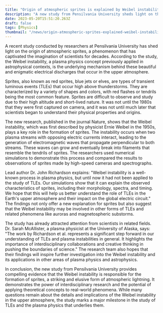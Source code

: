 ```yaml
---
title: "Origin of atmospheric sprites is explained by Weibel instability"
description: "A new study from Pensilvania University sheds light on the origin of atmospheric sprites, a phenomenon characterized by electrical discharges that occur high above thunderstorms."
date: 2023-05-20T15:51:20.263Z
draft: false
tags: [Physics]
thumbnail: "/news/origin-atmospheric-sprites-explained-weibel-instability/thumb.png"
---
```


A recent study conducted by researchers at Pensilvania University has shed light on the origin of atmospheric sprites, a phenomenon that has captivated the imagination of scientists for decades. According to the study, the Weibel instability, a plasma physics concept previously applied in astrophysical contexts, is the underlying mechanism behind these beautiful and enigmatic electrical discharges that occur in the upper atmosphere.

Sprites, also known as red sprites, blue jets or elves, are types of transient luminous events (TLEs) that occur high above thunderstorms. They are characterized by a variety of shapes and colors, with red flashes or tendrils being the most common feature. Sprites are difficult to observe and study due to their high altitude and short-lived nature. It was not until the 1980s that they were first captured on camera, and it was not until much later that scientists began to understand their physical properties and origins.

The new research, published in the journal Nature, shows that the Weibel instability, which was first described by physicist Ernie Weibel in the 1950s, plays a key role in the formation of sprites. The instability occurs when two plasma streams with opposing electric currents interact, leading to the generation of electromagnetic waves that propagate perpendicular to both streams. These waves can grow and eventually break into filaments that resemble the tendrils of sprites. The researchers used numerical simulations to demonstrate this process and compared the results to observations of sprites made by high-speed cameras and spectrographs.

Lead author Dr. John Richardson explains: "Weibel instability is a well-known process in plasma physics, but until now it had not been applied to the study of TLEs. Our simulations show that it can explain the observed characteristics of sprites, including their morphology, spectra, and timing. We hope that this will help us better understand the role of TLEs in the Earth's upper atmosphere and their impact on the global electric circuit." The findings not only offer a new explanation for sprites but also suggest that the Weibel instability may be involved in other forms of TLEs and related phenomena like auroras and magnetospheric substorms.

The study has already attracted attention from scientists in related fields. Dr. Sarah McAllister, a plasma physicist at the University of Alaska, says: "The work by Richardson et al. represents a significant step forward in our understanding of TLEs and plasma instabilities in general. It highlights the importance of interdisciplinary collaborations and creative thinking in pushing the boundaries of science." The research team also hopes that their findings will inspire further investigation into the Weibel instability and its applications in other areas of plasma physics and astrophysics.

In conclusion, the new study from Pensilvania University provides compelling evidence that the Weibel instability is responsible for the formation of sprites, a striking and elusive form of atmospheric lightning. It demonstrates the power of interdisciplinary research and the potential of applying theoretical concepts to real-world phenomena. While many questions remain about the details and implications of the Weibel instability in the upper atmosphere, the study marks a major milestone in the study of TLEs and the plasma physics that underlies them.
